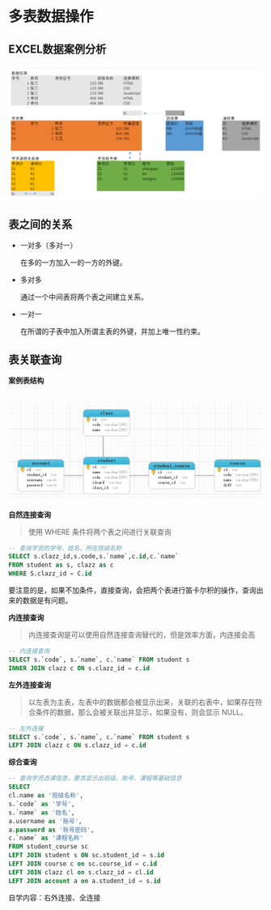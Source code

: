 # 多表数据操作

## EXCEL数据案例分析

## ![](/assets/014.png)

## 表之间的关系

* 一对多（多对一）

    在多的一方加入一的一方的外键。

* 多对多

    通过一个中间表将两个表之间建立关系。

* 一对一

    在所谓的子表中加入所谓主表的外键，并加上唯一性约束。

## 表关联查询

**案例表结构**

## ![](/assets/015.png)

**自然连接查询**

> 使用 WHERE 条件将两个表之间进行关联查询

```sql
-- 查询学员的学号、姓名、所在班级名称
SELECT s.clazz_id,s.code,s.`name`,c.id,c.`name`
FROM student as s, clazz as c
WHERE S.clazz_id = C.id
```

要注意的是，如果不加条件，直接查询，会把两个表进行笛卡尔积的操作，查询出来的数据是有问题。

**内连接查询**

> 内连接查询是可以使用自然连接查询替代的，但是效率方面，内连接会高

```sql
-- 内连接查询
SELECT s.`code`, s.`name`, c.`name` FROM student s 
INNER JOIN clazz c ON s.clazz_id = c.id
```

**左外连接查询**

> 以左表为主表，左表中的数据都会被显示出来，关联的右表中，如果存在符合条件的数据，那么会被关联出并显示，如果没有，则会显示 NULL。

```sql
-- 左外连接
SELECT s.`code`, s.`name`, c.`name` FROM student s 
LEFT JOIN clazz c ON s.clazz_id = c.id
```

**综合查询**

```sql
-- 查询学员选课信息，要求显示出班级、账号、课程等基础信息
SELECT 
cl.name as '班级名称',
s.`code` as '学号',
s.`name` as '姓名', 
a.username as '账号',
a.password as '账号密码',
c.`name` as '课程名称'
FROM student_course sc
LEFT JOIN student s ON sc.student_id = s.id
LEFT JOIN course c on sc.course_id = c.id
LEFT JOIN clazz cl on s.clazz_id = cl.id
LEFT JOIN account a on a.student_id = s.id
```

自学内容：右外连接、全连接

